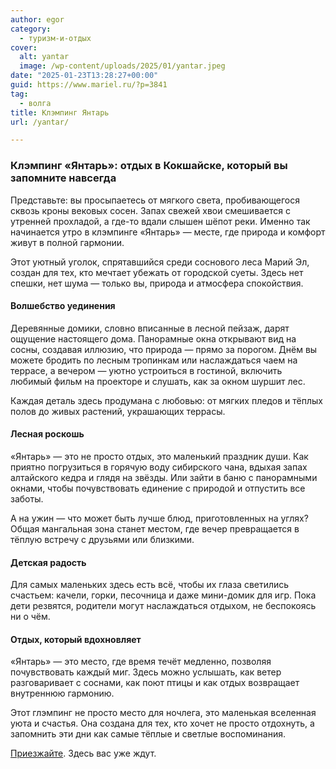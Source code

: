 ```yaml
---
author: egor
category:
  - туризм-и-отдых
cover:
  alt: yantar
  image: /wp-content/uploads/2025/01/yantar.jpeg
date: "2025-01-23T13:28:27+00:00"
guid: https://www.mariel.ru/?p=3841
tag:
  - волга
title: Клэмпинг Янтарь
url: /yantar/

---
```

### Клэмпинг «Янтарь»: отдых в Кокшайске, который вы запомните навсегда

Представьте: вы просыпаетесь от мягкого света, пробивающегося сквозь кроны вековых сосен. Запах свежей хвои смешивается с утренней прохладой, а где-то вдали слышен шёпот реки. Именно так начинается утро в клэмпинге «Янтарь» — месте, где природа и комфорт живут в полной гармонии.

Этот уютный уголок, спрятавшийся среди соснового леса Марий Эл, создан для тех, кто мечтает убежать от городской суеты. Здесь нет спешки, нет шума — только вы, природа и атмосфера спокойствия.

#### Волшебство уединения

Деревянные домики, словно вписанные в лесной пейзаж, дарят ощущение настоящего дома. Панорамные окна открывают вид на сосны, создавая иллюзию, что природа — прямо за порогом. Днём вы можете бродить по лесным тропинкам или наслаждаться чаем на террасе, а вечером — уютно устроиться в гостиной, включить любимый фильм на проекторе и слушать, как за окном шуршит лес.

Каждая деталь здесь продумана с любовью: от мягких пледов и тёплых полов до живых растений, украшающих террасы.

#### Лесная роскошь

«Янтарь» — это не просто отдых, это маленький праздник души. Как приятно погрузиться в горячую воду сибирского чана, вдыхая запах алтайского кедра и глядя на звёзды. Или зайти в баню с панорамными окнами, чтобы почувствовать единение с природой и отпустить все заботы.

А на ужин — что может быть лучше блюд, приготовленных на углях? Общая мангальная зона станет местом, где вечер превращается в тёплую встречу с друзьями или близкими.

#### Детская радость

Для самых маленьких здесь есть всё, чтобы их глаза светились счастьем: качели, горки, песочница и даже мини-домик для игр. Пока дети резвятся, родители могут наслаждаться отдыхом, не беспокоясь ни о чём.

#### Отдых, который вдохновляет

«Янтарь» — это место, где время течёт медленно, позволяя почувствовать каждый миг. Здесь можно услышать, как ветер разговаривает с соснами, как поют птицы и как отдых возвращает внутреннюю гармонию.

Этот глэмпинг не просто место для ночлега, это маленькая вселенная уюта и счастья. Она создана для тех, кто хочет не просто отдохнуть, а запомнить эти дни как самые тёплые и светлые воспоминания.

[Приезжайте](https://yantarglamp.tb.ru/yantarglamp). Здесь вас уже ждут.
